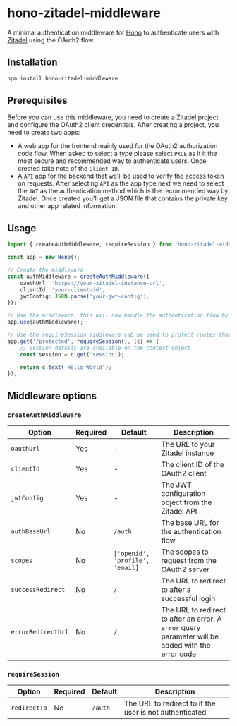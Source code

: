 # hono-zitadel-middleware

A minimal authentication middleware for [Hono](https://hono.dev/) to authenticate users with [Zitadel](https://zitadel.com/) using the OAuth2 flow.

## Installation

```bash
npm install hono-zitadel-middleware
```

## Prerequisites

Before you can use this middleware, you need to create a Zitadel project and configure the OAuth2 client credentials. After creating a project, you need to create two apps:

- A web app for the frontend mainly used for the OAuth2 authorization code flow. When asked to select a type please select `PKCE` as it it the most secure and recommended way to authenticate users. Once created take note of the `Client ID`.
- A `API` app for the backend that we'll be used to verify the access token on requests. After selecting `API` as the app type next we need to select the `JWT` as the authentication method which is the recommended way by Zitadel. Once created you'll get a JSON file that contains the private key and other app related information.

## Usage

```typescript
import { createAuthMiddleware, requireSession } from 'hono-zitadel-middleware';

const app = new Hono();

// Create the middleware
const authMiddleware = createAuthMiddleware({
	oauthUrl: 'https://your-zitadel-instance-url',
	clientId: 'your-client-id',
	jwtConfig: JSON.parse('your-jwt-config'),
});

// Use the middleware, this will now handle the authentication flow by visiting /auth and parse + validate access tokens on requests
app.use(authMiddleware);

// Use the requireSession middleware cab be used to protect routes that require a valid session
app.get('/protected', requireSession(), (c) => {
	// Session details are available on the context object
	const session = c.get('session');

	return c.text('Hello World');
});
```

## Middleware options

### `createAuthMiddleware`

| Option             | Required | Default                         | Description                                                                                        |
| ------------------ | -------- | ------------------------------- | -------------------------------------------------------------------------------------------------- |
| `oauthUrl`         | Yes      | -                               | The URL to your Zitadel instance                                                                   |
| `clientId`         | Yes      | -                               | The client ID of the OAuth2 client                                                                 |
| `jwtConfig`        | Yes      | -                               | The JWT configuration object from the Zitadel API                                                  |
| `authBaseUrl`      | No       | `/auth`                         | The base URL for the authentication flow                                                           |
| `scopes`           | No       | `['openid', 'profile', 'email]` | The scopes to request from the OAuth2 server                                                       |
| `successRedirect`  | No       | `/`                             | The URL to redirect to after a successful login                                                    |
| `errorRedirectUrl` | No       | `/`                             | The URL to redirect to after an error. A `error` query parameter will be added with the error code |

### `requireSession`

| Option       | Required | Default | Description                                             |
| ------------ | -------- | ------- | ------------------------------------------------------- |
| `redirectTo` | No       | `/auth` | The URL to redirect to if the user is not authenticated |
